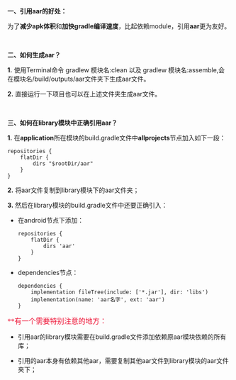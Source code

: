 
**一、引用aar的好处：**

为了**减少apk体积**和**加快gradle编译速度**，比起依赖module，引用**aar**更为友好。
	
<br>

**二、如何生成aar？**

**1.** 使用Terminal命令 gradlew 模块名:clean 以及 gradlew 模块名:assemble,会在模块名/build/outputs/aar文件夹下生成aar文件。

**2.** 直接运行一下项目也可以在上述文件夹生成aar文件。
	
<br>	
	
**三、如何在library模块中正确引用aar？**
	
	
**1.** 在**application**所在模块的build.gradle文件中**allprojects**节点加入如下一段：
	
```
repositories {
    flatDir {
        dirs "$rootDir/aar"
    }
}
```

**2.** 将aar文件复制到library模块下的aar文件夹；
		
		
**3.** 然后在library模块的build.gradle文件中还要正确引入：
	

- 在android节点下添加：

	```		
	repositories {
		flatDir {
			dirs 'aar'
		}
	}
	```
- dependencies节点：
	
	```
	dependencies {
		implementation fileTree(include: ['*.jar'], dir: 'libs')
		implementation(name: 'aar名字', ext: 'aar')
	}
	```
	





<font size="3" color="#ee1234" face="宋体">**有一个需要特别注意的地方：</font>
	

- 引用aar的library模块需要在build.gradle文件添加依赖原aar模块依赖的所有库；
	
- 引用的aar本身有依赖其他aar，需要复制其他aar文件到library模块的aar文件夹下；
		
		
		
		
		